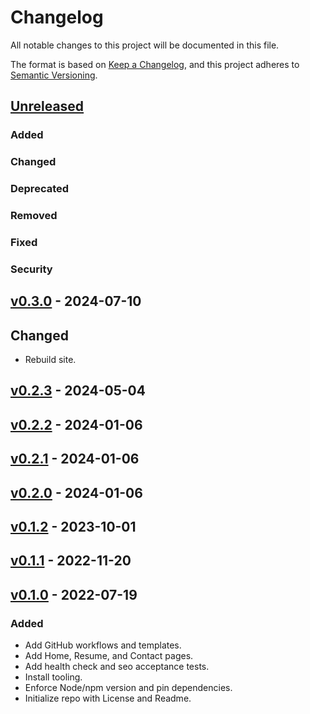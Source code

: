 # Changelog

All notable changes to this project will be documented in this file.

The format is based on [Keep a Changelog](https://keepachangelog.com/en/1.0.0/),
and this project adheres to [Semantic Versioning](https://semver.org/spec/v2.0.0.html).

## [Unreleased](https://github.com/paulshryock/personal-website.git/compare/HEAD..v0.3.0)

### Added

### Changed

### Deprecated

### Removed

### Fixed

### Security

## [v0.3.0](https://github.com/paulshryock/personal-website.git/releases/tag/v0.3.0) - 2024-07-10

## Changed

- Rebuild site.

## [v0.2.3](https://github.com/paulshryock/personal-website.git/releases/tag/v0.2.3) - 2024-05-04

## [v0.2.2](https://github.com/paulshryock/personal-website.git/releases/tag/v0.2.2) - 2024-01-06

## [v0.2.1](https://github.com/paulshryock/personal-website.git/releases/tag/v0.2.1) - 2024-01-06

## [v0.2.0](https://github.com/paulshryock/personal-website.git/releases/tag/v0.2.0) - 2024-01-06

## [v0.1.2](https://github.com/paulshryock/personal-website.git/releases/tag/v0.1.2) - 2023-10-01

## [v0.1.1](https://github.com/paulshryock/personal-website.git/releases/tag/v0.1.1) - 2022-11-20

## [v0.1.0](https://github.com/paulshryock/personal-website.git/releases/tag/v0.1.0) - 2022-07-19

### Added

- Add GitHub workflows and templates.
- Add Home, Resume, and Contact pages.
- Add health check and seo acceptance tests.
- Install tooling.
- Enforce Node/npm version and pin dependencies.
- Initialize repo with License and Readme.
